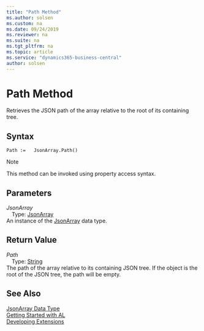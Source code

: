 ```yaml
---
title: "Path Method"
ms.author: solsen
ms.custom: na
ms.date: 09/24/2019
ms.reviewer: na
ms.suite: na
ms.tgt_pltfrm: na
ms.topic: article
ms.service: "dynamics365-business-central"
author: solsen
---
```

[//]: # (START>DO_NOT_EDIT)
[//]: # (IMPORTANT:Do not edit any of the content between here and the END>DO_NOT_EDIT.)
[//]: # (Any modifications should be made in the .xml files in the ModernDev repo.)
# Path Method
Retrieves the JSON path of the array relative to the root of its containing tree.


## Syntax
```
Path :=   JsonArray.Path()
```
> [!NOTE]  
> This method can be invoked using property access syntax.  

## Parameters
*JsonArray*  
&emsp;Type: [JsonArray](jsonarray-data-type.md)  
An instance of the [JsonArray](jsonarray-data-type.md) data type.  

## Return Value
*Path*  
&emsp;Type: [String](../string/string-data-type.md)  
The path of the array relative to its containing JSON tree. If the object is the root of the JSON tree, the path will be empty.  


[//]: # (IMPORTANT: END>DO_NOT_EDIT)
## See Also
[JsonArray Data Type](jsonarray-data-type.md)  
[Getting Started with AL](../../devenv-get-started.md)  
[Developing Extensions](../../devenv-dev-overview.md)